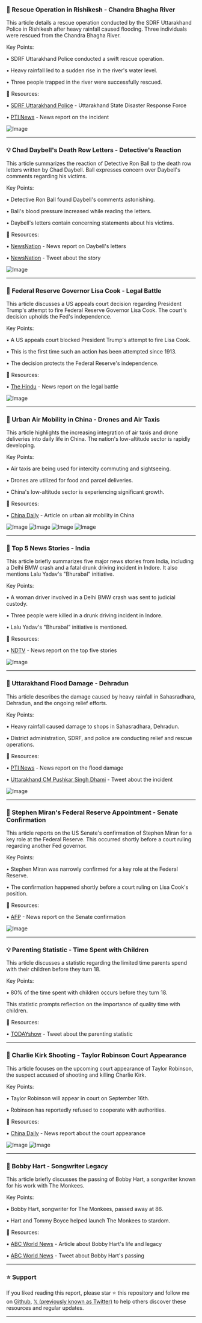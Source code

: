 ### 🤖 Rescue Operation in Rishikesh - Chandra Bhagha River

This article details a rescue operation conducted by the SDRF Uttarakhand Police in Rishikesh after heavy rainfall caused flooding.  Three individuals were rescued from the Chandra Bhagha River.

Key Points:

• SDRF Uttarakhand Police conducted a swift rescue operation.


• Heavy rainfall led to a sudden rise in the river's water level.


• Three people trapped in the river were successfully rescued.


🔗 Resources:

• [SDRF Uttarakhand Police](https://x.com/uksdrf) - Uttarakhand State Disaster Response Force


• [PTI News](https://x.com/PTI_News/status/1967795430957154590) - News report on the incident


![Image](https://pbs.twimg.com/media/G08DCttXgAAm2Ke?format=png&name=small)


---
### 💡 Chad Daybell's Death Row Letters - Detective's Reaction

This article summarizes the reaction of Detective Ron Ball to the death row letters written by Chad Daybell.  Ball expresses concern over Daybell's comments regarding his victims.

Key Points:

• Detective Ron Ball found Daybell's comments astonishing.


• Ball's blood pressure increased while reading the letters.


• Daybell's letters contain concerning statements about his victims.


🔗 Resources:

• [NewsNation](https://newsnationnow.com/banfield/chad-) - News report on Daybell's letters


• [NewsNation](https://x.com/NewsNation/status/1967789699914928564) - Tweet about the story


![Image](https://pbs.twimg.com/amplify_video_thumb/1967788311331663872/img/s3NaaUb64zMzkDB8.jpg)


---
### 🤖 Federal Reserve Governor Lisa Cook - Legal Battle

This article discusses a US appeals court decision regarding President Trump's attempt to fire Federal Reserve Governor Lisa Cook. The court's decision upholds the Fed's independence.


Key Points:

• A US appeals court blocked President Trump's attempt to fire Lisa Cook.


• This is the first time such an action has been attempted since 1913.


• The decision protects the Federal Reserve's independence.


🔗 Resources:

• [The Hindu](https://x.com/the_hindu/status/1967785523239604396) - News report on the legal battle


![Image](https://pbs.twimg.com/media/G07rZt4WUAEdmJ9?format=jpg&name=small)


---
### 🚀 Urban Air Mobility in China - Drones and Air Taxis

This article highlights the increasing integration of air taxis and drone deliveries into daily life in China.  The nation's low-altitude sector is rapidly developing.

Key Points:

• Air taxis are being used for intercity commuting and sightseeing.


• Drones are utilized for food and parcel deliveries.


• China's low-altitude sector is experiencing significant growth.



🔗 Resources:

• [China Daily](https://x.com/ChinaDaily/status/1967785515614343673) - Article on urban air mobility in China


![Image](https://pbs.twimg.com/media/G074LXNaEAEsX20?format=jpg&name=360x360)
![Image](https://pbs.twimg.com/media/G074LscboAASIN_?format=jpg&name=360x360)
![Image](https://pbs.twimg.com/media/G074MamaEAETBW-?format=jpg&name=360x360)
![Image](https://pbs.twimg.com/media/G074NDwaQAA2E4R?format=jpg&name=360x360)


---
### 🤖 Top 5 News Stories - India

This article briefly summarizes five major news stories from India, including a Delhi BMW crash and a fatal drunk driving incident in Indore.  It also mentions Lalu Yadav's "Bhurabal" initiative.

Key Points:

• A woman driver involved in a Delhi BMW crash was sent to judicial custody.


• Three people were killed in a drunk driving incident in Indore.


• Lalu Yadav's "Bhurabal" initiative is mentioned.



🔗 Resources:

• [NDTV](https://x.com/ndtv/status/1967785450862420339) - News report on the top five stories


![Image](https://pbs.twimg.com/media/G076WfBXsAAAUnS?format=jpg&name=small)


---
### 🤖 Uttarakhand Flood Damage - Dehradun

This article describes the damage caused by heavy rainfall in Sahasradhara, Dehradun, and the ongoing relief efforts.

Key Points:

• Heavy rainfall caused damage to shops in Sahasradhara, Dehradun.


• District administration, SDRF, and police are conducting relief and rescue operations.



🔗 Resources:

• [PTI News](https://x.com/PTI_News/status/1967779967120576901) - News report on the flood damage


• [Uttarakhand CM Pushkar Singh Dhami](https://x.com/pushkardhami) - Tweet about the incident


![Image](https://pbs.twimg.com/media/G071ZBYXcAA5yEH?format=png&name=small)


---
### 🤖 Stephen Miran's Federal Reserve Appointment - Senate Confirmation

This article reports on the US Senate's confirmation of Stephen Miran for a key role at the Federal Reserve.  This occurred shortly before a court ruling regarding another Fed governor.

Key Points:

• Stephen Miran was narrowly confirmed for a key role at the Federal Reserve.


• The confirmation happened shortly before a court ruling on Lisa Cook's position.


🔗 Resources:

• [AFP](https://x.com/AFP/status/1967779833829548329) - News report on the Senate confirmation


![Image](https://pbs.twimg.com/media/G071VLQWkAAir1j?format=jpg&name=small)


---
### 💡 Parenting Statistic - Time Spent with Children

This article discusses a statistic regarding the limited time parents spend with their children before they turn 18.

Key Points:

• 80% of the time spent with children occurs before they turn 18.


This statistic prompts reflection on the importance of quality time with children.


🔗 Resources:

• [TODAYshow](https://x.com/TODAYshow/status/1967775492649427434) - Tweet about the parenting statistic


---
### 🤖 Charlie Kirk Shooting - Taylor Robinson Court Appearance

This article focuses on the upcoming court appearance of Taylor Robinson, the suspect accused of shooting and killing Charlie Kirk.


Key Points:

• Taylor Robinson will appear in court on September 16th.


• Robinson has reportedly refused to cooperate with authorities.


🔗 Resources:

• [China Daily](https://x.com/ChinaDaily/status/1967770463658184775) - News report about the court appearance


![Image](https://pbs.twimg.com/media/G07sy-4a8AAy24c?format=png&name=900x900)
![Image](https://pbs.twimg.com/media/G07szLpbgAAJ-hW?format=jpg&name=small)


---
### 🤖 Bobby Hart - Songwriter Legacy

This article briefly discusses the passing of Bobby Hart, a songwriter known for his work with The Monkees.

Key Points:

• Bobby Hart, songwriter for The Monkees, passed away at 86.


• Hart and Tommy Boyce helped launch The Monkees to stardom.


🔗 Resources:

• [ABC World News](https://abcnews.link/26pa8O7) - Article about Bobby Hart's life and legacy


• [ABC World News](https://x.com/ABCWorldNews/status/1967747763682283616) - Tweet about Bobby Hart's passing


---

### ⭐️ Support

If you liked reading this report, please star ⭐️ this repository and follow me on [Github](https://github.com/Drix10), [𝕏 (previously known as Twitter)](https://x.com/DRIX_10_) to help others discover these resources and regular updates.

---